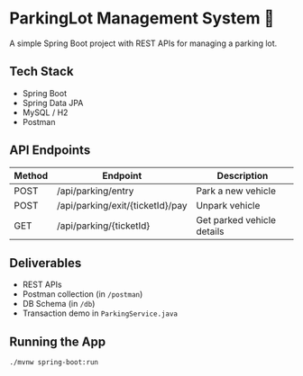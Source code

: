 # ParkingLot Management System 🚗

A simple Spring Boot project with REST APIs for managing a parking lot.

## Tech Stack
- Spring Boot
- Spring Data JPA
- MySQL / H2
- Postman

##  API Endpoints

| Method | Endpoint | Description |
|--------|----------|-------------|
| POST   | /api/parking/entry     | Park a new vehicle |
| POST | /api/parking/exit/{ticketId}/pay | Unpark vehicle |
| GET    | /api/parking/{ticketId} | Get parked vehicle details|


##  Deliverables

- REST APIs
- Postman collection (in `/postman`)
- DB Schema (in `/db`)
- Transaction demo in `ParkingService.java`

## Running the App

```bash
./mvnw spring-boot:run
